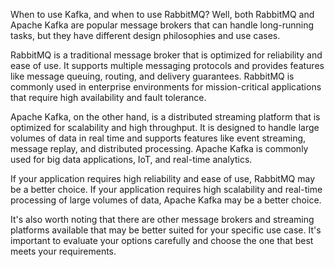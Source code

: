 When to use Kafka, and when to use RabbitMQ?
Well, both RabbitMQ and Apache Kafka are popular message brokers that can handle long-running tasks, but they have different design philosophies and use cases.



RabbitMQ is a traditional message broker that is optimized for reliability and ease of use. It supports multiple messaging protocols and provides features like message queuing, routing, and delivery guarantees. RabbitMQ is commonly used in enterprise environments for mission-critical applications that require high availability and fault tolerance.



Apache Kafka, on the other hand, is a distributed streaming platform that is optimized for scalability and high throughput. It is designed to handle large volumes of data in real time and supports features like event streaming, message replay, and distributed processing. Apache Kafka is commonly used for big data applications, IoT, and real-time analytics.



If your application requires high reliability and ease of use, RabbitMQ may be a better choice. If your application requires high scalability and real-time processing of large volumes of data, Apache Kafka may be a better choice.



It's also worth noting that there are other message brokers and streaming platforms available that may be better suited for your specific use case. It's important to evaluate your options carefully and choose the one that best meets your requirements.
